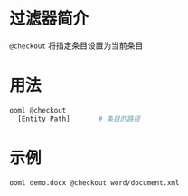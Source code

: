 # 过滤器简介

`@checkout` 将指定条目设置为当前条目

# 用法

```bash
ooml @checkout
  [Entity Path]       # 条目的路径
```

# 示例

```bash
ooml demo.docx @checkout word/document.xml
```